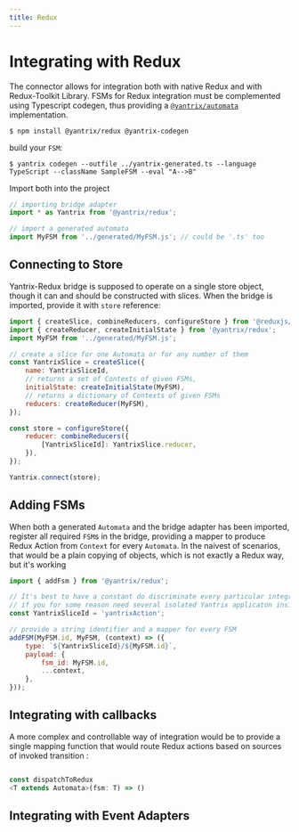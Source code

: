 ```yaml
---
title: Redux
---
```


# Integrating with Redux

The connector allows for integration both with native Redux and with Redux-Toolkit Library. FSMs for Redux integration must be complemented using Typescript codegen, thus providing a [`@yantrix/automata`](..API-Reference/automata/) implementation.

```shell
$ npm install @yantrix/redux @yantrix-codegen
```

build your `FSM`:

```shell
$ yantrix codegen --outfile ../yantrix-generated.ts --language TypeScript --className SampleFSM --eval "A-->B"
```

Import both into the project

```javascript
// importing bridge adapter
import * as Yantrix from '@yantrix/redux';

// import a generated automata
import MyFSM from '../generated/MyFSM.js'; // could be '.ts' too
```

## Connecting to Store

Yantrix-Redux bridge is supposed to operate on a single store object, though it can and should be constructed with slices. When the bridge is imported, provide it with `store` reference:

```javascript
import { createSlice, combineReducers, configureStore } from '@reduxjs/toolkit';
import { createReducer, createInitialState } from '@yantrix/redux';
import MyFSM from '../generated/MyFSM.js';

// create a slice for one Automata or for any number of them
const YantrixSlice = createSlice({
	name: YantrixSliceId,
	// returns a set of Contexts of given FSMs,
	initialState: createInitialState(MyFSM),
	// returns a dictionary of Contexts of given FSMs
	reducers: createReducer(MyFSM),
});

const store = configureStore({
	reducer: combineReducers({
		[YantrixSliceId]: YantrixSlice.reducer,
	}),
});

Yantrix.connect(store);
```

## Adding FSMs

When both a generated `Automata` and the bridge adapter has been imported, register all required `FSM`s in the bridge, providing a mapper to produce Redux Action from `Context` for every `Automata`. In the naivest of scenarios, that would be a plain copying of objects, which is not exactly a Redux way, but it's working

```javascript
import { addFsm } from '@yantrix/redux';

// It's best to have a constant do discriminate every particular integration
// if you for some reason need several isolated Yantrix applicaton inside one web app
const YantrixSliceId = 'yantrixAction';

// provide a string identifier and a mapper for every FSM
addFSM(MyFSM.id, MyFSM, (context) => ({
	type: `${YantrixSliceId}/${MyFSM.id}`,
	payload: {
		fsm_id: MyFSM.id,
		...context,
	},
}));
```

## Integrating with callbacks

A more complex and controllable way of integration would be to provide a single mapping function that would route Redux actions based on sources of invoked transition :

```typescript

const dispatchToRedux
<T extends Automata>(fsm: T) => ()

```

## Integrating with Event Adapters
